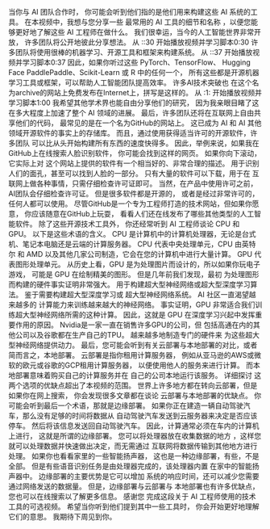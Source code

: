 当你与 AI 团队合作时， 你可能会听到他们指的是他们用来构建这些 AI 系统的工具。 在本视频中，我想与您分享一些 最常用的 AI 工具的细节和名称 ，以便您能够更好地了解这些 AI 工程师在做什么。 我们很幸运，当今的人工智能世界非常开放， 许多团队将公开地彼此分享想法。
从 ::30 开始播放视频并学习脚本0:30
许多团队将使用很棒的机器学习、开源工具和框架来构建系统。
从 ::37 开始播放视频并学习脚本0:37
因此，如果你听过这些 PyTorch、TensorFlow、 Hugging Face PaddlePaddle、Scikit-Learn 或 R 中的任何一个， 所有这些都是开源机器学习工具或框架，可以帮助人工智能团队提高效率。 许多AI技术突破也 在这个名为archive的网站上免费发布在Internet上，拼写是这样的。
从 :1: 开始播放视频并学习脚本1:00
我希望其他学术界也能自由分享他们的研究， 因为我亲眼目睹了这在多大程度上加速了整个 AI 领域的进展。 最后，许多团队还将在互联网上自由共享他们的代码， 最常见的是在一个名为GitHub的网站上。 这已成为 AI 和 AI 其他领域开源软件的事实上的存储库。 而且，通过使用获得适当许可的开源软件，许多团队 可以比从头开始构建所有东西的速度快得多。 因此，举例来说，如果我在 GitHub上在线搜索人脸识别软件， 你可能会找到这样的网页。 如果你向下滚动，它实际上对 这个网站上提供的软件有一个相当好的、非常合理的描述。 用于识别人们的面孔，甚至可以找到人脸的一部分。 只有大量的软件可以下载，用于在 互联网上做各种事情，只需仔细检查许可证即可。 当然，在产品中使用许可之前，AI团队会仔细检查许可证。 但是很多软件都是开源的， 或者是经过非常许可的，任何人都可以使用。 尽管GitHub是一个专为工程师打造的技术网站，但如果你愿意， 你应该随意在GitHub上玩耍， 看看人们还在线发布了哪些其他类型的人工智能软件。 除了这些开源技术工具外， 你还经常听到 AI 工程师谈论 CPU 和 GPU。 以下是这些术语的含义。 CPU 是计算机中的计算机处理器，无论是台式 机、笔记本电脑还是云端的计算服务器。 CPU 代表中央处理单元，CPU 由英特尔 和 AMD 以及其他几家公司制造，它会在您的计算机中进行大量计算。 GPU 代表图形处理单元。 从历史上看，GPU 是为处理图片而设计的，所以如果你玩电子游戏， 可能是 GPU 在绘制精美的图形。 但是几年前我们发现，最初 为处理图形而构建的硬件事实证明非常强大。 用于构建超大型神经网络或超大型深度学习算法。 鉴于需要构建超大型深度学习或 超大型神经网络系统。 AI 社区一直渴望越来越多的 计算能力来训练越来越大的神经网络。 事实证明，GPU 非常适合我们训练超大型神经网络所需的这种计算。 因此，这就是 GPU 在深度学习兴起中发挥重要作用的原因。 Nvidia是一家一直在销售许多GPU的公司，但 包括高通在内的其他公司以及谷歌都在生产自己的TPU。 越来越多地制造专门的硬件来 为这些超大型神经网络提供动力。 最后，您可能会听到有关云部署与本地部署的对比，或者 简而言之，本地部署。 云部署是指你租用计算服务器， 例如从亚马逊的AWS或微软的欧元或谷歌的GCP租用计算服务器， 以便使用他人的服务来进行计算。 而本地部署意味着购买自己的计算服务并在 自己的公司本地运行该服务。 详细探讨 这两个选项的优缺点超出了本视频的范围。 世界上许多地方都在转向云部署，但是如果你在网上搜索， 你会发现很多文章都在谈论 云部署与本地部署的优缺点。 你可能会听到最后一个术语，那就是边缘部署。 如果你正在建造一辆自动驾驶汽车，那么没有足够的时间将数据从 自动驾驶汽车发送到云服务器来决定是否应该停车。 然后将该信息发送回自动驾驶汽车。 因此，计算通常必须在车内的计算机上进行， 这就是所谓的边缘部署。 您可以将处理器放在收集数据的地方 ，这样您就可以处理数据并快速做出决定，而无需通过 互联网将数据传输到其他地方进行处理。 如果你也看看家里的一些智能扬声器， 这也是一种边缘部署，有些，不是全部。 但是有些语音识别任务是由处理器完成的，该处理器内置 在家中的智能扬声器中。 边缘部署的主要优势是它可以增加 系统的响应时间，还可以减少您需要通过网络发送的数据量。 但是，边缘部署与云部署与 本地部署也有许多优缺点，您也可以在线搜索以了解更多信息。 感谢您 完成这段关于 AI 工程师使用的技术工具的可选视频。 希望当你听到他们提到其中一些工具时， 你会开始更好地理解它们的意思。 我期待下周见到你。
